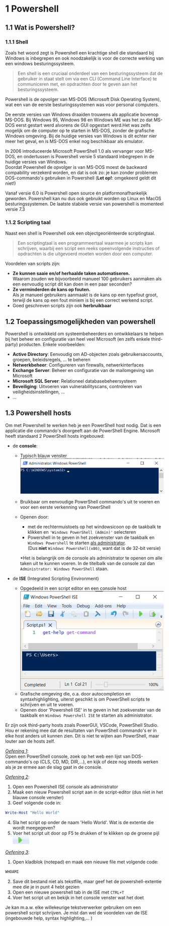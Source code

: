 # 1 Powershell
## 1.1 Wat is Powershell?
### 1.1.1 Shell
Zoals het woord zegt is Powershell een krachtige shell die standaard bij Windows is inbegrepen en ook noodzakelijk is voor de correcte werking van een windows besturingssysteem.

> Een shell is een cruciaal onderdeel van een besturingssysteem dat de gebruiker in staat stelt om via een CLI (Command Line Interface) te communiceren met, en opdrachten door te geven aan het besturingssysteem.

Powershell is de opvolger van MS-DOS (Microsoft Disk Operating System), wat een van de eerste besturingssystemen was voor personal computers.  

De eerste versies van Windows draaiden trouwens als applicatie bovenop MS-DOS. Bij Windows 95, Windows 98 en Windows ME was het zo dat MS-DOS eerst gestart werd alvorens de GUI opgestart werd.Het was zelfs mogelijk om de computer op te starten in MS-DOS, zonder de grafische Windows omgeving. Bij de huidige versies van Windows is dit echter nier meer het geval, en is MS-DOS enkel nog beschikbaar als emulator.

In 2006 introduceerde Microsoft PowerShell 1.0 als vervanger voor MS-DOS, en ondertussen is Powershell versie 5 standaard inbegrepen in de huidige versies van Windows.  
Doordat Powershell de opvolger is van MS-DOS moest de backward compability verzekerd worden, en dat is ook zo: je kan zonder problemen DOS-commando's gebruiken in Powershell (**Let op!**: omgekeerd geldt dit niet!) 

Vanaf versie 6.0 is Powershell open source én platformonafhankelijk geworden. Powershell kan nu dus ook gebruikt worden op Linux en MacOS besturingssystemen. De laatste stabiele versie van powershell is momenteel versie 7.3 

### 1.1.2 Scripting taal

Naast een shell is Powershell ook een objectgeoriënteerde scriptingtaal.
> Een scriptingtaal is een programmeertaal waarmee je scripts kan schrijven, waarbij een script een reeks opeenvolgende instructies of opdrachten is die uitgevoerd moeten worden door een computer. 

Voordelen van scripts zijn:
* **Ze kunnen saaie en/of herhaalde taken automatiseren.**  
Waarom zouden we bijvoorbeeld manueel 100 gebruikers aanmaken als een eenvoudig script dit kan doen in een paar seconden?
* **Ze verminderden de kans op fouten.**  
Als je manueel gebruikers aanmaakt is de kans op een typefout groot, terwijl de kans op een fout miniem is bij een correct werkend script.
* Goed geschreven scripts zijn ook **herbruikbaar**

## 1.2 Toepassingsmogelijkheden van powershell

Powershell is ontwikkeld om systeembeheerders en ontwikkelaars te helpen bij het beheer en configuratie van heel veel Microsoft (en zelfs enkele third-party) producten.
Enkele voorbeelden:
* **Active Directory**: Eenvoudig om AD-objecten zoals  gebruikersaccounts, groepen, beleidsregels, ... te beheren
* **Netwerkbeheer**: Configureren van firewalls, netwerkinterfaces
* **Exchange Server**: Beheer en configuratie van de mailomgeving van Microsoft
* **Microsoft SQL Server**: Relationeel databasebeheersysteem
* **Beveiliging**: Uitvoeren van vulnerabilityscans, controleren van veiligheidsinstellingen, ...
* ...  

## 1.3 Powershell hosts

Om met Powershell te werken heb je een PowerShell host nodig. Dat is een applicatie die commando's doorgeeft aan de PowerShell Engine. Microsoft heeft standaard 2 PowerShell hosts ingebouwd:
* de **console**: 
    * Typisch blauw venster  
    ![console](./Images/console.png)
    * Bruikbaar om eenvoudige PowerShell commando's uit te voeren en voor een eerste verkenning van PowerShell
    * Openen door:
        * met de rechtermuistoets op het windowsicoon op de taakbalk te klikken en `'Windows PowerShell (Admin)'` selecteren
        * Powershell in te geven in het zoekvenster van de taakbalk en `Windows Powershell` te starten <INS>als administrator</INS>.  
                (Dus **niet** `Windows Powershell(x86)`, want dat is de 32-bit versie) 

        *Het is belangrijk om de console als administrator te openen om alle taken uit te kunnen voeren. In de titelbalk van de console zal dan `Administrator: Windows PowerShell` staan.

* de **ISE** (Integrated Scripting Environment) 
    * Opgedeeld in een script editor en een console host  
        ![ISE](./Images/ISE.png)
    * Grafische omgeving die, o.a. door autocompletion en syntaxhighlighting, uiterst geschikt is om PowerShell scripts te schrijven en uit te voeren.
    * Openen door 'Powershell ISE' in te geven in het zoekvenster van de taakbalk en `Windows Powershell ISE` te starten als administrator.  


Er zijn ook third-party hosts zoals PowerGUI, VSCode, PowerShell Studio. Hou er rekening mee dat de resultaten van PowerShell commando's er in elke host anders uit kunnen zien. Dit is niet te wijten aan PowerShell, maar louter aan de hosts zelf. 

<INS>*Oefening 1*</INS>:  
Open een PowerShell console, zoek op het web een lijst van DOS-commando's op (CLS, CD, MD, DIR,...), en kijk of deze nog steeds werken als je ze ermee aan de slag gaat in de console.

<INS>*Oefening 2*</INS>:  
1. Open een Powershell ISE console als administrator
2. Maak een nieuw Powershell script aan in de script-editor (dus niet in het blauwe console venster)
3. Geef volgende code in: 
```powershell
Write-Host "Hello World"
```
4. Sla het script op onder de naam 'Hello World'. Wat is de extentie die wordt meegegeven? 
5. Voer het script uit door op F5 te drukken of te klikken op de groene pijl ![ISE](./Images/groene%20pijl.png)

<INS>*Oefening 3*</INS>:
1. Open kladblok (notepad) en maak een nieuwe file met volgende code:
```powershell
WHOAMI
```
2. Save dit bestand niet als tekstfile, maar geef het de powershell-extentie mee die je in punt 4 hebt gezien
3. Open een nieuwe powershell tab in de ISE met `CTRL+T`
4. Voer het script uit en bekijk in het console venster wat het doet

Je kan m.a.w. elke willekeurige tekstverwerker gebruiken om een powershell script schrijven. Je mist dan wel de voordelen van de ISE (ingebouwde help, syntax highlighting,... )






